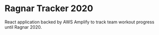 # Ragnar Tracker 2020
React application backed by AWS Amplify to track team workout progress
until Ragnar 2020.
